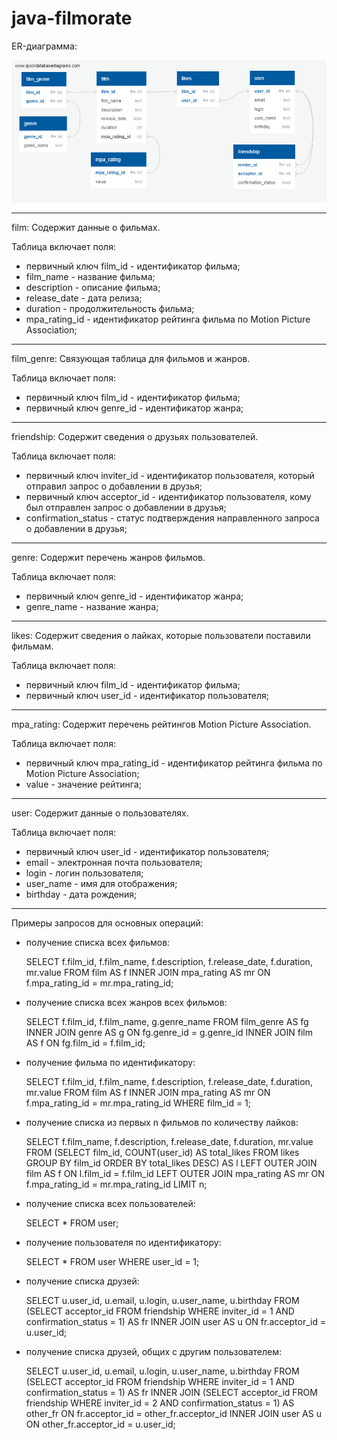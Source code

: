 # java-filmorate

ER-диаграмма:

![alt text](https://github.com/KosSpb/java-filmorate/blob/er-diagram/erDiagram.png?raw=true)
_______________________________________________________________
film:
Содержит данные о фильмах.

Таблица включает поля:
- первичный ключ film_id - идентификатор фильма;
- film_name - название фильма;
- description - описание фильма;
- release_date - дата релиза;
- duration - продолжительность фильма;
- mpa_rating_id - идентификатор рейтинга фильма по Motion Picture Association;
_______________________________________________________________
film_genre:
Связующая таблица для фильмов и жанров.

Таблица включает поля:
- первичный ключ film_id - идентификатор фильма;
- первичный ключ genre_id - идентификатор жанра;
_______________________________________________________________
friendship:
Содержит сведения о друзьях пользователей.

Таблица включает поля:
- первичный ключ inviter_id - идентификатор пользователя, который отправил запрос о добавлении в друзья;
- первичный ключ acceptor_id - идентификатор пользователя, кому был отправлен запрос о добавлении в друзья;
- confirmation_status - статус подтверждения направленного запроса о добавлении в друзья;
_______________________________________________________________
genre:
Содержит перечень жанров фильмов.

Таблица включает поля:
- первичный ключ genre_id - идентификатор жанра;
- genre_name - название жанра;
_______________________________________________________________
likes:
Содержит сведения о лайках, которые пользователи поставили фильмам.

Таблица включает поля:
- первичный ключ film_id - идентификатор фильма;
- первичный ключ user_id - идентификатор пользователя;
_______________________________________________________________
mpa_rating:
Содержит перечень рейтингов Motion Picture Association.

Таблица включает поля:
- первичный ключ mpa_rating_id - идентификатор рейтинга фильма по Motion Picture Association;
- value - значение рейтинга;
_______________________________________________________________
user:
Содержит данные о пользователях.

Таблица включает поля:
- первичный ключ user_id - идентификатор пользователя;
- email - электронная почта пользователя;
- login - логин пользователя;
- user_name - имя для отображения;
- birthday - дата рождения;
_______________________________________________________________
Примеры запросов для основных операций:

- получение списка всех фильмов:

  SELECT f.film_id, 
         f.film_name,
         f.description,
         f.release_date,
         f.duration,
         mr.value
  FROM film AS f
  INNER JOIN mpa_rating AS mr ON f.mpa_rating_id = mr.mpa_rating_id;

- получение списка всех жанров всех фильмов:

  SELECT f.film_id,
         f.film_name,
         g.genre_name
  FROM film_genre AS fg
  INNER JOIN genre AS g ON fg.genre_id = g.genre_id
  INNER JOIN film AS f ON fg.film_id = f.film_id;

- получение фильма по идентификатору:

  SELECT f.film_id,
         f.film_name,
         f.description,
         f.release_date,
         f.duration,
         mr.value
  FROM film AS f
  INNER JOIN mpa_rating AS mr ON f.mpa_rating_id = mr.mpa_rating_id
  WHERE film_id = 1;

- получение списка из первых n фильмов по количеству лайков:

  SELECT f.film_name,
         f.description,
         f.release_date,
         f.duration,
         mr.value
  FROM
      (SELECT film_id,
              COUNT(user_id) AS total_likes
         FROM likes
       GROUP BY film_id
       ORDER BY total_likes DESC) AS l
  LEFT OUTER JOIN film AS f ON l.film_id = f.film_id
  LEFT OUTER JOIN mpa_rating AS mr ON f.mpa_rating_id = mr.mpa_rating_id
  LIMIT n;

- получение списка всех пользователей:

  SELECT *
  FROM user;

- получение пользователя по идентификатору:

  SELECT *
  FROM user
  WHERE user_id = 1;

- получение списка друзей:

  SELECT u.user_id,
         u.email,
         u.login,
         u.user_name,
         u.birthday
  FROM
     (SELECT acceptor_id
        FROM friendship
       WHERE inviter_id = 1
         AND confirmation_status = 1) AS fr
  INNER JOIN user AS u ON fr.acceptor_id = u.user_id;

- получение списка друзей, общих с другим пользователем:

  SELECT u.user_id,
         u.email,
         u.login,
         u.user_name,
         u.birthday
  FROM
     (SELECT acceptor_id
        FROM friendship
       WHERE inviter_id = 1
         AND confirmation_status = 1) AS fr
  INNER JOIN
     (SELECT acceptor_id
        FROM friendship
       WHERE inviter_id = 2
         AND confirmation_status = 1) AS other_fr ON fr.acceptor_id = other_fr.acceptor_id
  INNER JOIN user AS u ON other_fr.acceptor_id = u.user_id;
